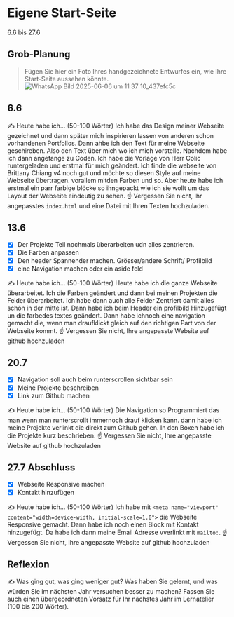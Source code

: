 # Eigene Start-Seite

6.6 bis 27.6

## Grob-Planung

> Fügen Sie hier ein Foto Ihres handgezeichnete Entwurfes ein, wie Ihre Start-Seite aussehen könnte.
![WhatsApp Bild 2025-06-06 um 11 37 10_437efc5c](https://github.com/user-attachments/assets/89bd002b-e31f-44b2-bb91-be4226c3e09d)

## 6.6

✍️ Heute habe ich... (50-100 Wörter)
Ich habe das Design meiner Webseite gezeichnet und dann später mich inspirieren lassen von anderen schon vorhandenen Portfolios. Dann ahbe ich den Text für meine Webseite geschireben. Also den Text über mich wo ich mich vorstelle. Nachdem habe ich dann angefange zu Coden. Ich habe die Vorlage von Herr Colic runtergeladen und erstmal für mich geändert. Ich finde die webseite von Brittany Chiang v4 noch gut und möchte so diesen Style auf meine Webseite übertragen. vorallem mitden Farben und so. Aber heute habe ich erstmal ein parr farbige blöcke so ihngepackt wie ich sie wollt um das Layout der Webseite eindeutig zu sehen.
☝️ Vergessen Sie nicht, Ihr angepasstes `index.html` und eine Datei mit Ihren Texten hochzuladen.

## 13.6

- [x] Der Projekte Teil nochmals überarbeiten udn alles zentrieren.
- [x] Die Farben anpassen
- [x] Den header Spannender machen. Grösser/andere Schrift/ Profilbild
- [x] eine Navigation machen oder ein aside feld

✍️ Heute habe ich... (50-100 Wörter)
Heute habe ich die ganze Webseite überarbeitet. Ich die Farben geändert und dann bei meinen Projekten die Felder überarbeitet. Ich habe dann auch alle Felder Zentriert damit alles schön in der mitte ist. Dann habe ich beim Header ein profilbild Hinzugefügt un die farbedes textes geändert. Dann habe ichnoch eine navigation gemacht die, wenn man draufklickt gleich auf den richtigen Part von der Webseite kommt.
☝️ Vergessen Sie nicht, Ihre angepasste Website auf github hochzuladen

## 20.7

- [x] Navigation soll auch beim runterscrollen sichtbar sein
- [x] Meine Projekte beschreiben
- [x] Link zum Github machen

✍️ Heute habe ich... (50-100 Wörter)
Die Navigation so Programmiert das man wenn man runterscrollt immernoch drauf klicken kann. dann habe ich meine Projekte verlinkt die direkt zum Github gehen. In den Boxen habe ich die Projekte kurz beschrieben.
☝️ Vergessen Sie nicht, Ihre angepasste Website auf github hochzuladen

## 27.7 Abschluss

- [x] Webseite Responsive machen
- [x] Kontakt hinzufügen

✍️ Heute habe ich... (50-100 Wörter)
  Ich habe mit `<meta name="viewport" content="width=device-width, initial-scale=1.0">` die Webseite Responsive gemacht. Dann habe ich noch einen Block mit Kontakt hinzugefügt. Da habe ich dann meine Email Adresse vverlinkt mit `mailto:`.
☝️ Vergessen Sie nicht, Ihre angepasste Website auf github hochzuladen

## Reflexion

✍️ Was ging gut, was ging weniger gut? Was haben Sie gelernt, und was würden Sie im nächsten Jahr versuchen besser zu machen? Fassen Sie auch einen übergeordneten Vorsatz für Ihr nächstes Jahr im Lernatelier (100 bis 200 Wörter).
